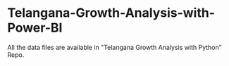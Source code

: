 # Telangana-Growth-Analysis-with-Power-BI
All the data files are available in "Telangana Growth Analysis with Python" Repo.
